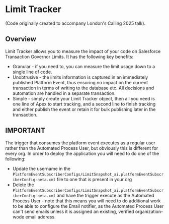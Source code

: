 # Limit Tracker

(Code originally created to accompany London's Calling 2025 talk).

## Overview

Limit Tracker allows you to measure the impact of your code on Salesforce Transaction Governor Limits. It has the following key benefits:
- Granular - if you need to, you can measure the limit usage down to a single line of code. 
- Unobtrusive - the limits information is captured in an immediately published Platform Event, thus ensuring no impact on the current transaction in terms of writing to the database etc. All decisions and automation are handled in a separate transaction.
- Simple - simply create your Limit Tracker object, then all you need is one line of Apex to start tracking, and a second line to finish tracking and either publish the event or retain it for bulk publishing later in the transaction.

## IMPORTANT
The trigger that consumes the platform event executes as a regular user rather than the Automated Process User, but obviously this is different for every org. In order to deploy the application you will need to do one of the following:
- Update the username in the `PlatformEventSubscriberConfigs/LimitSnapshot_ai.platformEventSubscriberConfig-neta.xml` file to one that is present in your org
- Delete the `PlatformEventSubscriberConfigs/LimitSnapshot_ai.platformEventSubscriberConfig-neta.xml` and have the trigger execute as the Automated Process User - note that this means you will need to do additional work to be able to configure the Email notifier, as the Automated Process User can't send emails unless it is assigned an existing, verified organization-wode email address.
